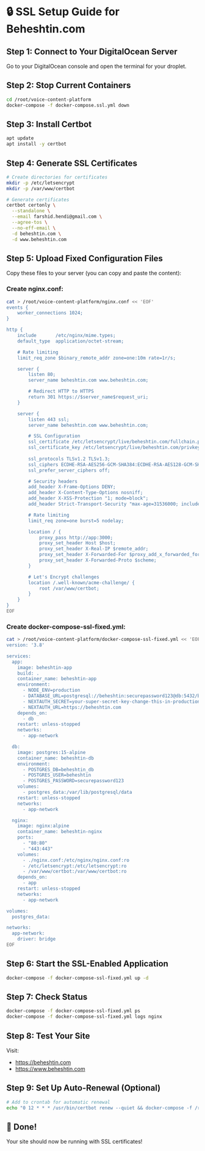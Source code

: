 # 🔒 SSL Setup Guide for Beheshtin.com

## Step 1: Connect to Your DigitalOcean Server

Go to your DigitalOcean console and open the terminal for your droplet.

## Step 2: Stop Current Containers

```bash
cd /root/voice-content-platform
docker-compose -f docker-compose.ssl.yml down
```

## Step 3: Install Certbot

```bash
apt update
apt install -y certbot
```

## Step 4: Generate SSL Certificates

```bash
# Create directories for certificates
mkdir -p /etc/letsencrypt
mkdir -p /var/www/certbot

# Generate certificates
certbot certonly \
  --standalone \
  --email farshid.hendi@gmail.com \
  --agree-tos \
  --no-eff-email \
  -d beheshtin.com \
  -d www.beheshtin.com
```

## Step 5: Upload Fixed Configuration Files

Copy these files to your server (you can copy and paste the content):

### Create nginx.conf:
```bash
cat > /root/voice-content-platform/nginx.conf << 'EOF'
events {
    worker_connections 1024;
}

http {
    include       /etc/nginx/mime.types;
    default_type  application/octet-stream;

    # Rate limiting
    limit_req_zone $binary_remote_addr zone=one:10m rate=1r/s;

    server {
        listen 80;
        server_name beheshtin.com www.beheshtin.com;

        # Redirect HTTP to HTTPS
        return 301 https://$server_name$request_uri;
    }

    server {
        listen 443 ssl;
        server_name beheshtin.com www.beheshtin.com;

        # SSL Configuration
        ssl_certificate /etc/letsencrypt/live/beheshtin.com/fullchain.pem;
        ssl_certificate_key /etc/letsencrypt/live/beheshtin.com/privkey.pem;
        
        ssl_protocols TLSv1.2 TLSv1.3;
        ssl_ciphers ECDHE-RSA-AES256-GCM-SHA384:ECDHE-RSA-AES128-GCM-SHA256;
        ssl_prefer_server_ciphers off;

        # Security headers
        add_header X-Frame-Options DENY;
        add_header X-Content-Type-Options nosniff;
        add_header X-XSS-Protection "1; mode=block";
        add_header Strict-Transport-Security "max-age=31536000; includeSubDomains" always;

        # Rate limiting
        limit_req zone=one burst=5 nodelay;

        location / {
            proxy_pass http://app:3000;
            proxy_set_header Host $host;
            proxy_set_header X-Real-IP $remote_addr;
            proxy_set_header X-Forwarded-For $proxy_add_x_forwarded_for;
            proxy_set_header X-Forwarded-Proto $scheme;
        }

        # Let's Encrypt challenges
        location /.well-known/acme-challenge/ {
            root /var/www/certbot;
        }
    }
}
EOF
```

### Create docker-compose-ssl-fixed.yml:
```bash
cat > /root/voice-content-platform/docker-compose-ssl-fixed.yml << 'EOF'
version: '3.8'

services:
  app:
    image: beheshtin-app
    build: .
    container_name: beheshtin-app
    environment:
      - NODE_ENV=production
      - DATABASE_URL=postgresql://beheshtin:securepassword123@db:5432/beheshtin_db
      - NEXTAUTH_SECRET=your-super-secret-key-change-this-in-production
      - NEXTAUTH_URL=https://beheshtin.com
    depends_on:
      - db
    restart: unless-stopped
    networks:
      - app-network

  db:
    image: postgres:15-alpine
    container_name: beheshtin-db
    environment:
      - POSTGRES_DB=beheshtin_db
      - POSTGRES_USER=beheshtin
      - POSTGRES_PASSWORD=securepassword123
    volumes:
      - postgres_data:/var/lib/postgresql/data
    restart: unless-stopped
    networks:
      - app-network

  nginx:
    image: nginx:alpine
    container_name: beheshtin-nginx
    ports:
      - "80:80"
      - "443:443"
    volumes:
      - ./nginx.conf:/etc/nginx/nginx.conf:ro
      - /etc/letsencrypt:/etc/letsencrypt:ro
      - /var/www/certbot:/var/www/certbot:ro
    depends_on:
      - app
    restart: unless-stopped
    networks:
      - app-network

volumes:
  postgres_data:

networks:
  app-network:
    driver: bridge
EOF
```

## Step 6: Start the SSL-Enabled Application

```bash
docker-compose -f docker-compose-ssl-fixed.yml up -d
```

## Step 7: Check Status

```bash
docker-compose -f docker-compose-ssl-fixed.yml ps
docker-compose -f docker-compose-ssl-fixed.yml logs nginx
```

## Step 8: Test Your Site

Visit:
- https://beheshtin.com
- https://www.beheshtin.com

## Step 9: Set Up Auto-Renewal (Optional)

```bash
# Add to crontab for automatic renewal
echo "0 12 * * * /usr/bin/certbot renew --quiet && docker-compose -f /root/voice-content-platform/docker-compose-ssl-fixed.yml restart nginx" | crontab -
```

## 🎉 Done!

Your site should now be running with SSL certificates!
